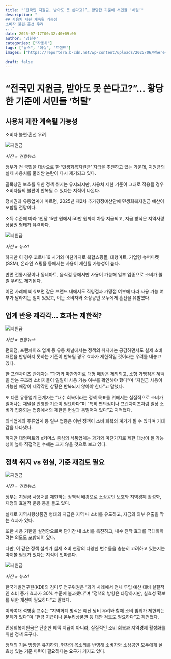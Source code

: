 ```yaml
---
title: "“전국민 지원금, 받아도 못 쓴다고?”… 황당한 기준에 서민들 ‘허탈’"
description: "
## 사용처 제한 계속될 가능성
소비자 불편·혼선 우려
..."
date: 2025-07-17T00:32:40+09:00
author: "김한수"
categories: ["자동차"]
tags: ["뉴스", "이슈", "트렌드"]
images: ["https://reportera.b-cdn.net/wp-content/uploads/2025/06/Where-to-Use-Public-Welfare-Recovery-Fund-1024x576.jpg"]

draft: false
---
```


# “전국민 지원금, 받아도 못 쓴다고?”… 황당한 기준에 서민들 ‘허탈’


## 사용처 제한 계속될 가능성
소비자 불편·혼선 우려


![지원금](https://reportera.b-cdn.net/wp-content/uploads/2025/06/Where-to-Use-Public-Welfare-Recovery-Fund-1024x576.jpg)

*사진 = 연합뉴스*

정부가 전 국민을 대상으로 한 ‘민생회복지원금’ 지급을 추진하고 있는 가운데, 지원금의 실제 사용처를 둘러싼 논란이 다시 제기되고 있다.

골목상권 보호를 위한 정책 취지는 유지되지만, 사용처 제한 기준이 그대로 적용될 경우 소비자들의 불편이 반복될 수 있다는 지적이 나온다.

정치권과 유통업계에 따르면, 2025년 제2차 추가경정예산안에 민생회복지원금 예산이 포함될 전망이다.

소득 수준에 따라 1인당 15만 원에서 50만 원까지 차등 지급되고, 지급 방식은 지역사랑상품권 형태가 유력하다.

![지원금](https://reportera.b-cdn.net/wp-content/uploads/2025/06/지원금사용처-1-1-1024x556.jpg)

*사진 = 뉴스1*

하지만 이 경우 코로나19 시기와 마찬가지로 복합쇼핑몰, 대형마트, 기업형 슈퍼마켓(SSM), 온라인 쇼핑몰 등에서는 사용이 제한될 가능성이 높다.

반면 전통시장이나 동네마트, 음식점 등에서만 사용이 가능해 일부 업종으로 소비가 쏠릴 우려도 제기된다.

이전 사례에 비춰보면 같은 브랜드 내에서도 직영점과 가맹점 여부에 따라 사용 가능 여부가 달라지는 일이 있었고, 이는 소비자와 소상공인 모두에게 혼선을 유발했다.


## 업계 반응 제각각… 효과는 제한적?


![지원금](https://reportera.b-cdn.net/wp-content/uploads/2025/06/유통-1-1024x682.jpg)

*사진 = 연합뉴스*

편의점, 프랜차이즈 업계 등 유통 채널에서는 정책의 취지에는 공감하면서도 실제 소비 패턴을 반영하지 못하는 기준이 반복될 경우 효과가 제한적일 것이라는 우려를 내놓고 있다.

한 프랜차이즈 관계자는 “과거와 마찬가지로 대형 매장은 제외되고, 소형 가맹점은 혜택을 받는 구조라 소비자들이 일일이 사용 가능 여부를 확인해야 했다”며 “지원금 사용이 가능한 매장이 제각각인 상황은 반복되지 않아야 한다”고 말했다.

또 다른 유통업계 관계자는 “내수 회복이라는 정책 목표를 위해서는 실질적으로 소비가 일어나는 채널을 반영한 기준이 필요하다”며 “특히 편의점이나 프랜차이즈처럼 일상 소비가 집중되는 업종에서의 제한은 현실과 동떨어져 있다”고 지적했다.

외식업계와 주류업계 등 일부 업종은 이번 정책이 소비 회복의 계기가 될 수 있다며 기대감을 나타냈다.

하지만 대형마트와 e커머스 중심의 식품업계는 과거와 마찬가지로 제한 대상이 될 가능성이 높아 직접적인 수혜는 크지 않을 것으로 보고 있다.


## 정책 취지 vs 현실, 기준 재검토 필요


![지원금](https://reportera.b-cdn.net/wp-content/uploads/2025/06/민생회복지원금-2-1024x683.jpg)

*사진 = 연합뉴스*

정부는 지원금 사용처를 제한하는 정책적 배경으로 소상공인 보호와 지역경제 활성화, 재정의 효율적 운용 등을 들고 있다.

실제로 지역사랑상품권 형태의 지급은 지역 내 소비를 유도하고, 자금의 외부 유출을 막는 효과가 있다.

또한 사용 기한을 설정함으로써 단기간 내 소비를 촉진하고, 내수 진작 효과를 극대화하려는 의도도 포함되어 있다.

다만, 이 같은 정책 설계가 실제 소비 현장의 다양한 변수들을 충분히 고려하고 있는지는 따져볼 필요가 있다는 지적이 잇따른다.

![지원금](https://reportera.b-cdn.net/wp-content/uploads/2025/06/지원금사용처-2-1024x682.jpg)

*사진 = 뉴스1*

한국개발연구원(KDI)의 김미루 연구위원은 “과거 사례에서 전체 투입 예산 대비 실질적인 소비 증가 효과가 30% 수준에 불과했다”며 “정책의 방향은 타당하지만, 실효성 확보를 위한 개선이 필요하다”고 말했다.

이화여대 석병훈 교수는 “지역화폐 방식은 예산 낭비 우려와 함께 소비 범위가 제한되는 문제가 있다”며 “현금 지급이나 온누리상품권 등 대안 검토도 필요하다”고 제언했다.

민생회복지원금은 단순한 혜택 지급이 아니라, 실질적인 소비 회복과 지역경제 활성화를 위한 정책 도구다.

정책의 기본 방향은 유지하되, 현장의 목소리를 반영해 소비자와 소상공인 모두에게 실효성 있는 기준 마련이 필요하다는 요구가 커지고 있다.
